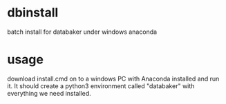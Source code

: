 # dbinstall
batch install for databaker under windows anaconda

# usage

download install.cmd on to a windows PC with Anaconda installed and run it. It should create a python3 environment called "databaker" with everything we need installed.
